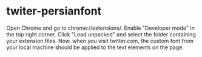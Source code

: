 # twiter-persianfont
Open Chrome and go to chrome://extensions/.
Enable "Developer mode" in the top right corner.
Click "Load unpacked" and select the folder containing your extension files.
Now, when you visit twitter.com, the custom font from your local machine should be applied to the text elements on the page.
